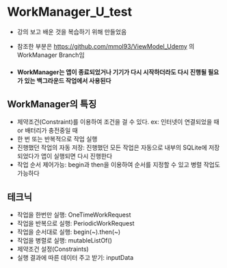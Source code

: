 # WorkManager_U_test

* 강의 보고 배운 것을 복습하기 위해 만들었음
* 참조한 부분은 https://github.com/mmol93/ViewModel_Udemy 의 WorkManager Branch임

* #### WorkManager는 앱이 종료되었거나 기기가 다시 시작하더라도 다시 진행될 필요가 있는 백그라운드 작업에서 사용된다

## WorkManager의 특징
- 제약조건(Constraint)를 이용하여 조건을 걸 수 있다. ex: 인터넷이 연결되었을 때 or 배터리가 충전중일 때
- 한 번 또는 반복적으로 작업 실행
- 진행했던 작업의 자동 저장: 진행했던 모든 작업은 자동으로 내부의 SQLite에 저장되었다가 앱이 실행되면 다시 진행한다
- 작업 순서 제어가능: begin과 then을 이용하여 순서를 지정할 수 있고 병렬 작업도 가능하다

## 테크닉
- 작업을 한번만 실행: OneTimeWorkRequest
- 작업을 반복으로 실행: PeriodicWorkRequest
- 작업을 순서대로 실행: begin(~).then(~)
- 작업을 병렬로 실행: mutableListOf()
- 제약조건 설정(Constraints)
- 실행 결과에 따른 데이터 주고 받기: inputData
